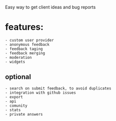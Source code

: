 Easy way to get client ideas and bug reports

# features:

	- custom user provider
	- anonymous feedback
	- feedback taging
	- feedback merging
	- moderation
	- widgets
 
## optional

	- search on submit feedback, to avoid duplicates
	- integration with github issues
	- export
	- api
	- comunity
	- stats
	- private answers